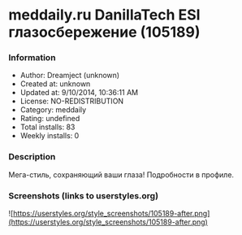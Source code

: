 # meddaily.ru DanillaTech ESI глазосбережение (105189)

### Information
- Author: Dreamject (unknown)
- Created at: unknown
- Updated at: 9/10/2014, 10:36:11 AM
- License: NO-REDISTRIBUTION
- Category: meddaily
- Rating: undefined
- Total installs: 83
- Weekly installs: 0


### Description
Мега-стиль, сохраняющий ваши глаза! Подробности в профиле.


### Screenshots (links to userstyles.org)
![https://userstyles.org/style_screenshots/105189-after.png](https://userstyles.org/style_screenshots/105189-after.png)


